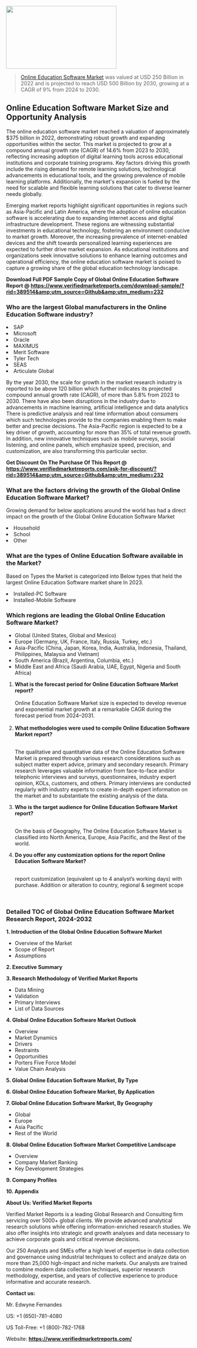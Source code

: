 
<img src="https://ffe5etoiles.com/wp-content/uploads/2024/12/MST1-300x171.png" alt="" width="300" height="171" class="alignnone size-medium wp-image-20088" /><blockquote><p><p><a href="https://www.verifiedmarketreports.com/download-sample/?rid=389514&utm_source=Github&utm_medium=232" target="_blank">Online Education Software Market</a> was valued at USD 250 Billion in 2022 and is projected to reach USD 500 Billion by 2030, growing at a CAGR of 9% from 2024 to 2030.</p></blockquote><p><h2>Online Education Software Market Size and Opportunity Analysis</h2><p>The online education software market reached a valuation of approximately $375 billion in 2022, demonstrating robust growth and expanding opportunities within the sector. This market is projected to grow at a compound annual growth rate (CAGR) of 14.6% from 2023 to 2030, reflecting increasing adoption of digital learning tools across educational institutions and corporate training programs. Key factors driving this growth include the rising demand for remote learning solutions, technological advancements in educational tools, and the growing prevalence of mobile learning platforms. Additionally, the market's expansion is fueled by the need for scalable and flexible learning solutions that cater to diverse learner needs globally.</p><p>Emerging market reports highlight significant opportunities in regions such as Asia-Pacific and Latin America, where the adoption of online education software is accelerating due to expanding internet access and digital infrastructure development. These regions are witnessing substantial investments in educational technology, fostering an environment conducive to market growth. Moreover, the increasing prevalence of internet-enabled devices and the shift towards personalized learning experiences are expected to further drive market expansion. As educational institutions and organizations seek innovative solutions to enhance learning outcomes and operational efficiency, the online education software market is poised to capture a growing share of the global education technology landscape.</p></p><p class=""><strong>Download Full PDF Sample Copy of Global Online Education Software Report @ <a href="https://www.verifiedmarketreports.com/download-sample/?rid=389514&amp;utm_source=Github&amp;utm_medium=232" target="_blank">https://www.verifiedmarketreports.com/download-sample/?rid=389514&amp;utm_source=Github&amp;utm_medium=232</a></strong></p><h3 id="" class="">Who are the largest Global manufacturers in the Online Education Software industry?</h3><p><li>SAP</li><li> Microsoft</li><li> Oracle</li><li> MAXIMUS</li><li> Merit Software</li><li> Tyler Tech</li><li> SEAS</li><li> Articulate Global</li></p><div class=""><div class="" dir="" data-message-author-role="" data-message-id="" data-message-model-slug=""><div class=""><div class=""><div class=""><div class="" dir="" data-message-author-role="" data-message-id="" data-message-model-slug=""><div class=""><div class=""><p>By the year 2030, the scale for growth in the market research industry is reported to be above 120 billion which further indicates its projected compound annual growth rate (CAGR), of more than 5.8% from 2023 to 2030. There have also been disruptions in the industry due to advancements in machine learning, artificial intelligence and data analytics There is predictive analysis and real time information about consumers which such technologies provide to the companies enabling them to make better and precise decisions. The Asia-Pacific region is expected to be a key driver of growth, accounting for more than 35% of total revenue growth. In addition, new innovative techniques such as mobile surveys, social listening, and online panels, which emphasize speed, precision, and customization, are also transforming this particular sector.</p><p><strong>Get Discount On The Purchase Of This Report @&nbsp; <a href="https://www.verifiedmarketreports.com/ask-for-discount/?rid=389514&amp;utm_source=Github&amp;utm_medium=232" target="_blank">https://www.verifiedmarketreports.com/ask-for-discount/?rid=389514&amp;utm_source=Github&amp;utm_medium=232</a></strong></p></div></div></div></div></div></div></div></div><h3 id="" class="">What are the factors driving the growth of the Global Online Education Software Market?</h3><p id="" class="">Growing demand for below applications around the world has had a direct impact on the growth of the Global Online Education Software Market</p><p id="" class=""><li>Household</li><li> School</li><li> Other</li></p><h3 id="" class="">What are the types of Online Education Software available in the Market?</h3><p id="" class="">Based on Types the Market is categorized into Below types that held the largest Online Education Software market share In 2023.</p><p id="" class=""><li>Installed-PC Software</li><li> Installed-Mobile Software</li></p><h3 id="" class="">Which regions are leading the Global Online Education Software Market?</h3><ul><li>Global (United States, Global and Mexico)</li><li>Europe (Germany, UK, France, Italy, Russia, Turkey, etc.)</li><li>Asia-Pacific (China, Japan, Korea, India, Australia, Indonesia, Thailand, Philippines, Malaysia and Vietnam)</li><li>South America (Brazil, Argentina, Columbia, etc.)</li><li>Middle East and Africa (Saudi Arabia, UAE, Egypt, Nigeria and South Africa)</li></ul><p><ol><li><strong>What is the forecast period for Online Education Software Market report?<br /></strong><br /><span data-sheets-root="1" data-sheets-value="{&quot;1&quot;:2,&quot;2&quot;:&quot;XXXX size is expected to develop revenue and exponential market growth at a remarkable CAGR during the forecast period from 2024&ndash;2030.&quot;}" data-sheets-userformat="{&quot;2&quot;:12674,&quot;4&quot;:{&quot;1&quot;:2,&quot;2&quot;:16776960},&quot;10&quot;:2,&quot;11&quot;:0,&quot;15&quot;:&quot;Arial&quot;,&quot;16&quot;:12}">Online Education Software Market size is expected to develop revenue and exponential market growth at a remarkable CAGR during the forecast period from 2024&ndash;2031.</span><br /><br /></li><li><strong>What methodologies were used to compile Online Education Software Market report?<br /><br /></strong><p>The qualitative and quantitative data of the&nbsp;Online Education Software Market is prepared through various research considerations such as subject matter expert advice, primary and secondary research. Primary research leverages valuable information from face-to-face and/or telephonic interviews and surveys, questionnaires, industry expert opinion, KOLs, customers, and others. Primary interviews are conducted regularly with industry experts to create in-depth expert information on the market and to substantiate the existing analysis of the data.&nbsp;</p></li><li><strong>Who is the target audience for Online Education Software Market report?<br /><br /></strong><p>On the basis of Geography, The&nbsp;Online Education Software Market is classified into North America, Europe, Asia Pacific, and the Rest of the world.</p></li><li><strong>Do you offer any customization options for the report Online Education Software Market?<br /><br /></strong><p>report customization (equivalent up to 4 analyst&rsquo;s working days) with purchase. Addition or alteration to country, regional &amp; segment scope</p><p>&nbsp;</p></li></ol></p><h3 id="" class="">Detailed TOC of Global Online Education Software Market Research Report, 2024-2032</h3><p id="" class=""><strong>1. Introduction of the Global Online Education Software Market</strong></p><ul><li>Overview of the Market</li><li>Scope of Report</li><li>Assumptions</li></ul><p id="" class=""><strong>2. Executive Summary</strong></p><p id="" class=""><strong>3. Research Methodology of&nbsp;Verified Market Reports</strong></p><ul><li>Data Mining</li><li>Validation</li><li>Primary Interviews</li><li>List of Data Sources</li></ul><p id="" class=""><strong>4. Global Online Education Software Market Outlook</strong></p><ul><li>Overview</li><li>Market Dynamics</li><li>Drivers</li><li>Restraints</li><li>Opportunities</li><li>Porters Five Force Model</li><li>Value Chain Analysis</li></ul><p id="" class=""><strong>5. Global Online Education Software Market, By&nbsp;Type</strong></p><p id="" class=""><strong>6. Global Online Education Software Market, By Application</strong></p><p id="" class=""><strong>7. Global Online Education Software Market, By Geography</strong></p><ul><li>Global</li><li>Europe</li><li>Asia Pacific</li><li>Rest of the World</li></ul><p id="" class=""><strong>8. Global Online Education Software Market Competitive Landscape</strong></p><ul><li>Overview</li><li>Company Market Ranking</li><li>Key Development Strategies</li></ul><p id="" class=""><strong>9. Company Profiles</strong></p><p id="" class=""><strong>10. Appendix</strong></p><p id="" class=""><strong>About Us: Verified Market Reports</strong></p><p id="" class="">Verified Market Reports is a leading Global Research and Consulting firm servicing over 5000+ global clients. We provide advanced analytical research solutions while offering information-enriched research studies. We also offer insights into strategic and growth analyses and data necessary to achieve corporate goals and critical revenue decisions.</p><p id="" class="">Our 250 Analysts and SMEs offer a high level of expertise in data collection and governance using industrial techniques to collect and analyze data on more than 25,000 high-impact and niche markets. Our analysts are trained to combine modern data collection techniques, superior research methodology, expertise, and years of collective experience to produce informative and accurate research.</p><p id="" class=""><strong>Contact us:</strong></p><p id="" class="">Mr. Edwyne Fernandes</p><p id="" class="">US: +1 (650)-781-4080</p><p id="" class="">US Toll-Free: +1 (800)-782-1768</p><p id="" class="">Website: <a target="" data-test-app-aware-link=""><strong>https://www.verifiedmarketreports.com/</strong></a></p>
